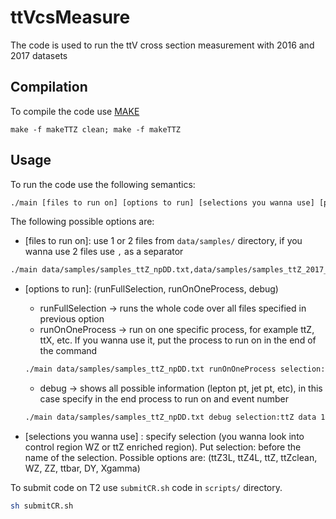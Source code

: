 # ttVcsMeasure
The code is used to run the ttV cross section measurement with 2016 and 2017 datasets

## Compilation
To compile the code use [MAKE](http://www.cs.colby.edu/maxwell/courses/tutorials/maketutor/)

```make
make -f makeTTZ clean; make -f makeTTZ
```
## Usage
To run the code use the following semantics: 

```bash
./main [files to run on] [options to run] [selections you wanna use] [process to run on] [event number]
```

The following possible options are:

- [files to run on]: use 1 or 2 files from `data/samples/` directory, if you wanna use 2 files use `,` as a separator
```bash
./main data/samples/samples_ttZ_npDD.txt,data/samples/samples_ttZ_2017_npDD.txt runFullSelection selection:ttZclean
```

- [options to run]: (runFullSelection, runOnOneProcess, debug)
  * runFullSelection -> runs the whole code over all files specified in previous option
  * runOnOneProcess -> run on one specific process, for example ttZ, ttX, etc. If you wanna use it, put the process to run on in the end of the command

  ```bash
  ./main data/samples/samples_ttZ_npDD.txt runOnOneProcess selection:ttZclean ttZ
  ```

  * debug -> shows all possible information (lepton pt, jet pt, etc), in this case specify in the end process to run on and event number

  ```bash
  ./main data/samples/samples_ttZ_npDD.txt debug selection:ttZ data 1594370560
  ```

- [selections you wanna use] : specify selection (you wanna look into control region WZ or ttZ enriched region). Put selection: before the name of the selection. Possible options are: (ttZ3L, ttZ4L, ttZ, ttZclean, WZ, ZZ, ttbar, DY, Xgamma)

To submit code on T2 use `submitCR.sh` code in `scripts/` directory.

```bash
sh submitCR.sh
```


